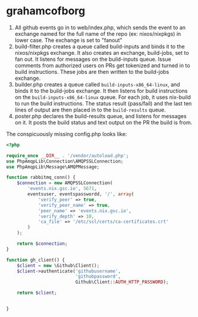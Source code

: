 # grahamcofborg

1. All github events go in to web/index.php, which sends the event to
   an exchange named for the full name of the repo (ex: nixos/nixpkgs)
   in lower case. The exchange is set to "fanout"
2. build-filter.php creates a queue called build-inputs and binds it
   to the nixos/nixpkgs exchange. It also creates an exchange,
   build-jobs, set to fan out. It listens for messages on the
   build-inputs queue. Issue comments from authorized users on
   PRs get tokenized and turned in to build instructions. These jobs
   are then written to the build-jobs exchange.
3. builder.php creates a queue called `build-inputs-x86_64-linux`, and
   binds it to the build-jobs exchange. It then listens for build
   instructions on the `build-inputs-x86_64-linux` queue. For each
   job, it uses nix-build to run the build instructions. The status
   result (pass/fail) and the last ten lines of output are then placed
   in to the `build-results` queue.
4. poster.php declares the build-results queue, and listens for
   messages on it. It posts the build status and text output on the PR
   the build is from.


The conspicuously missing config.php looks like:

```php
<?php

require_once __DIR__ . '/vendor/autoload.php';
use PhpAmqpLib\Connection\AMQPSSLConnection;
use PhpAmqpLib\Message\AMQPMessage;

function rabbitmq_conn() {
    $connection = new AMQPSSLConnection(
        'events.nix.gsc.io', 5671,
        eventsuser, eventspasswordd, '/', array(
            'verify_peer' => true,
            'verify_peer_name' => true,
            'peer_name' => 'events.nix.gsc.io',
            'verify_depth' => 10,
            'ca_file' => '/etc/ssl/certs/ca-certificates.crt'
        )
    );

    return $connection;
}

function gh_client() {
    $client = new \Github\Client();
    $client->authenticate('githubusername',
                          'githubpassword',
                          Github\Client::AUTH_HTTP_PASSWORD);

    return $client;


}
```
